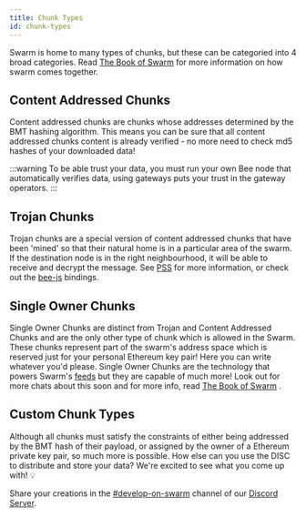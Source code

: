 ```yaml
---
title: Chunk Types
id: chunk-types
---
```


Swarm is home to many types of chunks, but these can be categoried into 4 broad categories. Read <a href="/the-book-of-swarm.pdf" target="_blank" rel="noopener noreferrer">The Book of Swarm</a>  for more information on how swarm comes together.

## Content Addressed Chunks

Content addressed chunks are chunks whose addresses determined by the BMT hashing algorithm. This means you can be sure that all content addressed chunks content is already verified - no more need to check md5 hashes of your downloaded data!

:::warning
To be able trust your data, you must run your own Bee node that automatically verifies data, using gateways puts your trust in the gateway operators. 
:::

## Trojan Chunks

Trojan chunks are a special version of content addressed chunks that have been 'mined' so that their natural home is in a particular area of the swarm. If the destination node is in the right neighbourhood, it will be able to receive and decrypt the message. See [PSS](/docs/dapps-on-swarm/pss) for more information, or check out the [bee-js](/docs/dapps-on-swarm/bee-js) bindings.

## Single Owner Chunks

Single Owner Chunks are distinct from Trojan and Content Addressed Chunks and are the only other type of chunk which is allowed in the Swarm. These chunks represent part of the swarm's address space which is reserved just for your personal Ethereum key pair! Here you can write whatever you'd please. Single Owner Chunks are the technology that powers Swarm's [feeds](/docs/dapps-on-swarm/feeds) but they are capable of much more! Look out for more chats about this soon and for more info, read <a href="/the-book-of-swarm.pdf" target="_blank" rel="noopener noreferrer">The Book of Swarm</a> .

## Custom Chunk Types

Although all chunks must satisfy the constraints of either being addressed by the BMT hash of their payload, or assigned by the owner of a Ethereum private key pair, so much more is possible. How else can you use the DISC to distribute and store your data? We're excited to see what you come up with! 💡 

Share your creations in the [#develop-on-swarm](https://discord.gg/C6dgqpxZkU) channel of our [Discord Server](https://discord.gg/wdghaQsGq5).
